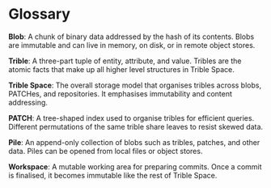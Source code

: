 # Glossary

**Blob**: A chunk of binary data addressed by the hash of its contents. Blobs are
immutable and can live in memory, on disk, or in remote object stores.

**Trible**: A three-part tuple of entity, attribute, and value. Tribles are the
atomic facts that make up all higher level structures in Trible Space.

**Trible Space**: The overall storage model that organises tribles across blobs,
PATCHes, and repositories. It emphasises immutability and content addressing.

**PATCH**: A tree-shaped index used to organise tribles for efficient queries.
Different permutations of the same trible share leaves to resist skewed data.

**Pile**: An append-only collection of blobs such as tribles, patches, and other
data. Piles can be opened from local files or object stores.

**Workspace**: A mutable working area for preparing commits. Once a commit is
finalised, it becomes immutable like the rest of Trible Space.

